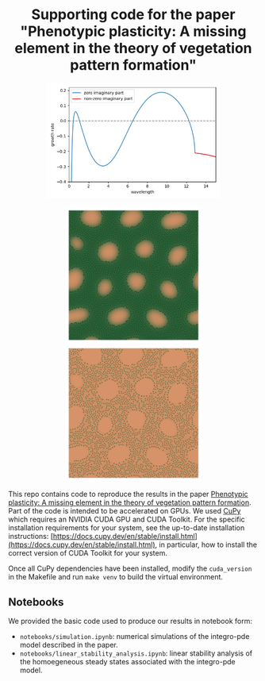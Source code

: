 <div align="center">
  <h1>Supporting code for the paper "Phenotypic plasticity: A missing element in the theory of vegetation pattern formation"</h1>
  <img src="https://github.com/03bennej/multiscale-fairy-circles/blob/main/images/stability.png" width="350"> 
  
  <img src="https://github.com/03bennej/multiscale-fairy-circles/blob/main/images/fc_120.png" width="275"> <img src="https://github.com/03bennej/multiscale-fairy-circles/blob/main/images/fc_129.png" width="275">
</div>

This repo contains code to reproduce the results in the paper [Phenotypic plasticity: A missing element in the theory of vegetation pattern formation](https://www.pnas.org/doi/10.1073/pnas.2311528120). Part of the code is intended to be accelerated on GPUs. We used [CuPy](https://cupy.dev/) which requires an NVIDIA CUDA GPU and CUDA Toolkit. For the specific installation requirements for your system, see the up-to-date installation instructions: [https://docs.cupy.dev/en/stable/install.html](https://docs.cupy.dev/en/stable/install.html), in particular, how to install the correct version of CUDA Toolkit for your system. 

Once all CuPy dependencies have been installed, modify the `cuda_version` in the Makefile and run `make venv` to build the virtual environment. 

## Notebooks

We provided the basic code used to produce our results in notebook form:

- `notebooks/simulation.ipynb`: numerical simulations of the integro-pde model described in the paper.
- `notebooks/linear_stability_analysis.ipynb`: linear stability analysis of the homoegeneous steady states associated with the integro-pde model.

